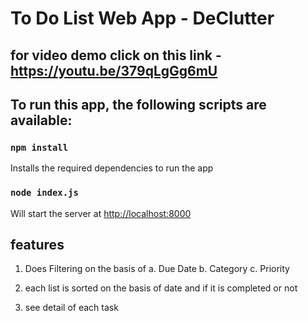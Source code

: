 # To Do List Web App - DeClutter 

## for video demo click on this link - https://youtu.be/379qLgGg6mU

## To run this app, the following scripts are available:

### `npm install`

Installs the required dependencies to run the app

### `node index.js`

Will start the server at [http://localhost:8000](http://localhost:8000) 

## features 

1. Does Filtering on the basis of
    a. Due Date
    b. Category
    c. Priority

2. each list is sorted on the basis of date and if it is completed or not

3. see detail of each task